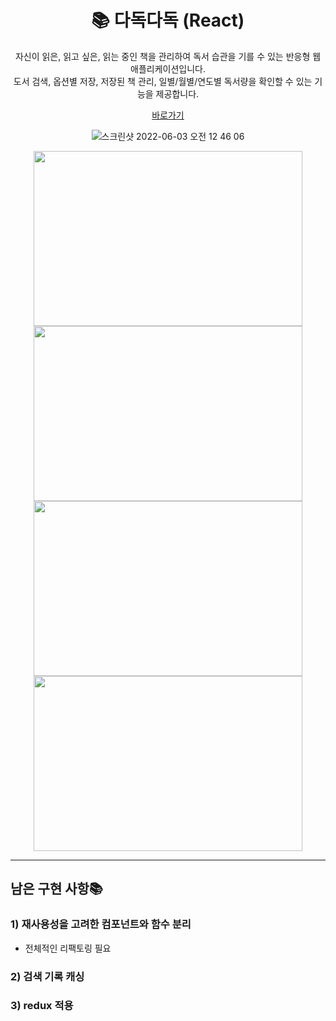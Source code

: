 <div align="center">
  <h1> 📚 다독다독 (React) </h1>
자신이 읽은, 읽고 싶은, 읽는 중인 책을 관리하여 독서 습관을 기를 수 있는 반응형 웹 애플리케이션입니다.</br>
도서 검색, 옵션별 저장, 저장된 책 관리, 일별/월별/연도별 독서량을 확인할 수 있는 기능을 제공합니다. </br>

<a href='http://dadokdadok.netlify.app'>바로가기</a>

![스크린샷 2022-06-03 오전 12 46 06](https://user-images.githubusercontent.com/66938939/171669084-3b6d14f9-e133-4503-afbc-057630b879ad.png)


<img src='https://user-images.githubusercontent.com/66938939/171664771-ad2e2748-6e8f-4aa0-8e40-0a7ecd9d6fa2.png' width='430px' height='280px'>
<img src='https://user-images.githubusercontent.com/66938939/171665190-7ddb5f3d-dfb3-49b8-adfb-babd219948d3.png' width='430px' height='280px'>
<img src='https://user-images.githubusercontent.com/66938939/171664979-68df4643-2b5e-4bdd-b08d-e97e17274cfd.png' width='430px' height='280px'>
<img src='https://user-images.githubusercontent.com/66938939/171665058-f18f7bec-6c69-4acb-9dd7-480668f7d4f2.png' width='430px' height='280px'>


</div>


<hr/>

## 남은 구현 사항📚</a>
### 1) 재사용성을 고려한 컴포넌트와 함수 분리</br>
* 전체적인 리팩토링 필요</br>
### 2) 검색 기록 캐싱 </br>
### 3) redux 적용
